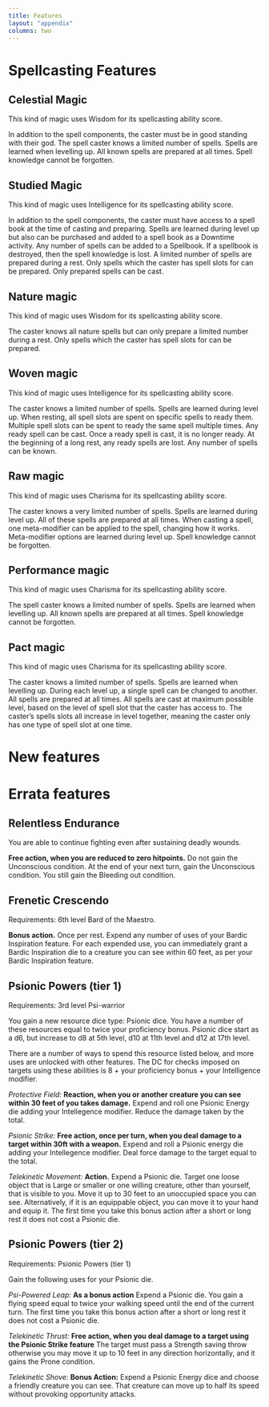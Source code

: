 ```yaml
---
title: Features
layout: "appendix"
columns: two
---
```

# Spellcasting Features

## Celestial Magic
This kind of magic uses Wisdom for its spellcasting ability score.

In addition to the spell components, the caster must be in good standing with their god.
The spell caster knows a limited number of spells.
Spells are learned when levelling up.
All known spells are prepared at all times.
Spell knowledge cannot be forgotten.

## Studied Magic
This kind of magic uses Intelligence for its spellcasting ability score.

In addition to the spell components, the caster must have access to a spell book at the time of casting and preparing.
Spells are learned during level up but also can be purchased and added to a spell book as a Downtime activity.
Any number of spells can be added to a Spellbook.
If a spellbook is destroyed, then the spell knowledge is lost.
A limited number of spells are prepared during a rest.
Only spells which the caster has spell slots for can be prepared.
Only prepared spells can be cast.

## Nature magic
This kind of magic uses Wisdom for its spellcasting ability score.

The caster knows all nature spells but can only prepare a limited number during a rest.
Only spells which the caster has spell slots for can be prepared.

## Woven magic
This kind of magic uses Intelligence for its spellcasting ability score.

The caster knows a limited number of spells.
Spells are learned during level up.
When resting, all spell slots are spent on specific spells to ready them.
Multiple spell slots can be spent to ready the same spell multiple times.
Any ready spell can be cast.
Once a ready spell is cast, it is no longer ready.
At the beginning of a long rest, any ready spells are lost.
Any number of spells can be known.

## Raw magic
This kind of magic uses Charisma for its spellcasting ability score.

The caster knows a very limited number of spells.
Spells are learned during level up.
All of these spells are prepared at all times.
When casting a spell, one meta-modifier can be applied to the spell, changing how it works.
Meta-modifier options are learned during level up.
Spell knowledge cannot be forgotten.

## Performance magic
This kind of magic uses Charisma for its spellcasting ability score.

The spell caster knows a limited number of spells.
Spells are learned when levelling up.
All known spells are prepared at all times.
Spell knowledge cannot be forgotten.

## Pact magic
This kind of magic uses Charisma for its spellcasting ability score.

The caster knows a limited number of spells.
Spells are learned when levelling up.
During each level up, a single spell can be changed to another.
All spells are prepared at all times.
All spells are cast at maximum possible level, based on the level of spell slot that the caster has access to.
The caster’s spells slots all increase in level together, meaning the caster only has one type of spell slot at one time.

# New features



# Errata features

##  Relentless Endurance
You are able to continue fighting even after sustaining deadly wounds.

**Free action, when you are reduced to zero hitpoints.** Do not gain the Unconscious condition. At the end of your next turn, gain the Unconscious condition. You still gain the Bleeding out condition.

## Frenetic Crescendo

Requirements: 6th level Bard of the Maestro.

**Bonus action.** Once per rest. Expend any number of uses of your Bardic Inspiration feature. For each expended use, you can immediately grant a Bardic Inspiration die to a creature you can see within 60 feet, as per your Bardic Inspiration feature. 

## Psionic Powers (tier 1)

Requirements: 3rd level Psi-warrior

You gain a new resource dice type: Psionic dice. You have a number of these resources equal to twice your proficiency bonus.
Psionic dice start as a d6, but increase to d8 at 5th level, d10 at 11th level and d12 at 17th level.


There are a number of ways to spend this resource listed below, and more uses are unlocked with other features.
The DC for checks imposed on targets using these abilities is 8 + your proficiency bonus + your Intelligence modifier.

*Protective Field:* **Reaction, when you or another creature you can see within 30 feet of you takes damage.** Expend and roll one Psionic Energy die adding your Intellegence modifier. Reduce the damage taken by the total.

*Psionic Strike:* **Free action, once per turn, when you deal damage to a target within 30ft with a weapon.** Expend and roll a Psionic energy die adding your Intellegence modifier. Deal force damage to the target equal to the total.

*Telekinetic Movement:* **Action.** Expend a Psionic die. Target one loose object that is Large or smaller or one willing creature, other than yourself, that is visible to you. Move it up to 30 feet to an unoccupied space you can see. Alternatively, if it is an equippable object, you can move it to your hand and equip it. The first time you take this bonus action after a short or long rest it does not cost a Psionic die.


## Psionic Powers (tier 2)
Requirements: Psionic Powers (tier 1)

Gain the following uses for your Psionic die.

*Psi-Powered Leap:* **As a bonus action** Expend a Psionic die. You gain a flying speed equal to twice your walking speed until the end of the current turn. The first time you take this bonus action after a short or long rest it does not cost a Psionic die. 

*Telekinetic Thrust:* **Free action, when you deal damage to a target using the Psionic Strike feature** The target must pass a Strength saving throw otherwise you may move it up to 10 feet in any direction horizontally, and it gains the Prone condition.

*Telekinetic Shove:* **Bonus Action:** Expend a Psionic Energy dice and choose a friendly creature you can see. That creature can move up to half its speed without provoking opportunity attacks.
